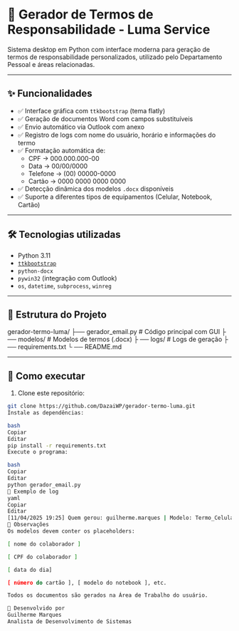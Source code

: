 # 🧾 Gerador de Termos de Responsabilidade - Luma Service

Sistema desktop em Python com interface moderna para geração de termos de responsabilidade personalizados, utilizado pelo Departamento Pessoal e áreas relacionadas.

---

## ✨ Funcionalidades

- ✅ Interface gráfica com `ttkbootstrap` (tema flatly)
- ✅ Geração de documentos Word com campos substituíveis
- ✅ Envio automático via Outlook com anexo
- ✅ Registro de logs com nome do usuário, horário e informações do termo
- ✅ Formatação automática de:
  - CPF → 000.000.000-00
  - Data → 00/00/0000
  - Telefone → (00) 00000-0000
  - Cartão → 0000 0000 0000 0000
- ✅ Detecção dinâmica dos modelos `.docx` disponíveis
- ✅ Suporte a diferentes tipos de equipamentos (Celular, Notebook, Cartão)

---

## 🛠️ Tecnologias utilizadas

- Python 3.11
- [`ttkbootstrap`](https://ttkbootstrap.readthedocs.io/)
- `python-docx`
- `pywin32` (integração com Outlook)
- `os`, `datetime`, `subprocess`, `winreg`

---

## 📁 Estrutura do Projeto

gerador-termo-luma/ 
├── gerador_email.py # Código principal com GUI ├
── modelos/ # Modelos de termos (.docx) ├
── logs/ # Logs de geração ├
── requirements.txt └
── README.md

---

## 🚀 Como executar

1. Clone este repositório:

```bash
git clone https://github.com/DazaiWP/gerador-termo-luma.git
Instale as dependências:

bash
Copiar
Editar
pip install -r requirements.txt
Execute o programa:

bash
Copiar
Editar
python gerador_email.py
📝 Exemplo de log
yaml
Copiar
Editar
[11/04/2025 19:25] Quem gerou: guilherme.marques | Modelo: Termo_Celular.docx | Nome: Guilherme Marques | CPF: 123.456.789-00 | Arquivo: C:\Users\Desktop\Termo_Guilherme.docx
📌 Observações
Os modelos devem conter os placeholders:

[ nome do colaborador ]

[ CPF do colaborador ]

[ data do dia]

[ número do cartão ], [ modelo do notebook ], etc.

Todos os documentos são gerados na Área de Trabalho do usuário.

🤝 Desenvolvido por
Guilherme Marques
Analista de Desenvolvimento de Sistemas


